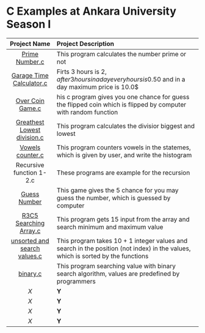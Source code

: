 <h1>C Examples at Ankara University Season I</h1>

| Project Name  | Project Description |
| :-------------: | :------------- |
| <a href="Prime Numbers.c">Prime Number.c</a>  | This program calculates the number prime or not  |
| <a href="Garage Time Calculator.c">Garage Time Calculator.c</a>  | </h2>Firts 3 hours is 2$, after 3 hours in a day every hours is 0.50$ and in a day maximum price is 10.0$</h2>  |
| <a href="Over Coin Game.c">Over Coin Game.c</a>  | his c program gives you one chance for guess the flipped coin which is flipped by computer with random function  |
| <a href="Greathest Lowest division.c">Greathest Lowest division.c</a>  | This program calculates the divisior biggest and lowest  |
| <a href="Vowels counter.c">Vowels counter.c</a>  | This program counters vowels in the statemes, which is given by user, and write the histogram  |
| Recursive function 1-2.c  | These programs are example for the recursion  |
| <a href="guess number.c">Guess Number</a>  | This game gives the 5 chance for you may guess the number, which is guessed by computer  |
| <a href="R3C5 Searching Array.c">R3C5 Searching Array.c</a>  | This program gets 15 input from the array and search minimum and maximum value  |
| <a href="unsorted and search values.c">unsorted and search values.c</a>  | This program takes 10 + 1 integer values and search in the position (not index) in the values, which is sorted by the functions  |
| <a href="binary.c">binary.c</a>  | This program searching value with binary search algorithm, values are predefined by programmers  |
| *X*  | **Y**  |
| *X*  | **Y**  |
| *X*  | **Y**  |
| *X*  | **Y**  |
